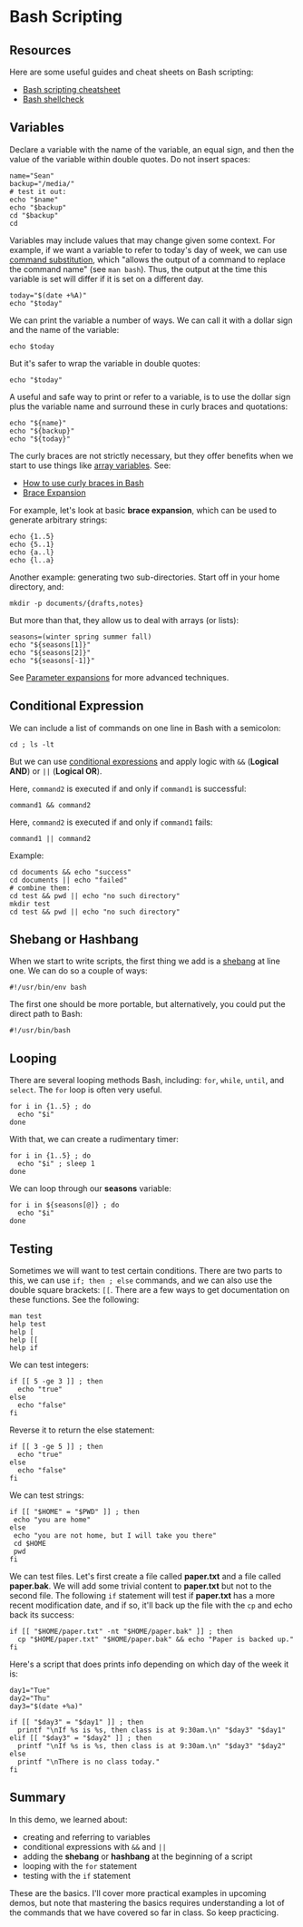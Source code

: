 # Bash Scripting

## Resources

Here are some useful guides and cheat sheets on Bash scripting:

- [Bash scripting cheatsheet][1]
- [Bash shellcheck][2]

## Variables

Declare a variable with the name of the variable, an equal sign, and then the value of the variable within double quotes. Do not insert spaces:

```
name="Sean"
backup="/media/"
# test it out:
echo "$name"
echo "$backup"
cd "$backup"
cd
```

Variables may include values that may change given some context. For example, if we want a variable to refer to today's day of week, we can use [command substitution][3], which "allows the output of a command to replace the command name" (see ``man bash``). Thus, the output at the time this variable is set will differ if it is set on a different day.

```
today="$(date +%A)"
echo "$today"

```

We can print the variable a number of ways. We can call it with a dollar sign and the name of the variable:

```
echo $today
```

But it's safer to wrap the variable in double quotes:

```
echo "$today"
```

A useful and safe way to print or refer to a variable, is to use the dollar sign plus the variable name and surround these in curly braces and quotations:

```
echo "${name}"
echo "${backup}"
echo "${today}"
```

The curly braces are not strictly necessary, but they offer benefits when we start to use things like [array variables][9]. See:

- [How to use curly braces in Bash][4]
- [Brace Expansion][5]

For example, let's look at basic **brace expansion**, which can be used to generate arbitrary strings:

```
echo {1..5}
echo {5..1}
echo {a..l}
echo {l..a}
```

Another example: generating two sub-directories. Start off in your home directory, and:

```
mkdir -p documents/{drafts,notes}
```

But more than that, they allow us to deal with arrays (or lists):

```
seasons=(winter spring summer fall)
echo "${seasons[1]}"
echo "${seasons[2]}"
echo "${seasons[-1]}"
```

See [Parameter expansions][8] for more advanced techniques.

## Conditional Expression

We can include a list of commands on one line in Bash with a semicolon:

```
cd ; ls -lt
```

But we can use [conditional expressions][7] and apply logic with ``&&`` (**Logical AND**) or ``||`` (**Logical OR**).

Here, ``command2`` is executed if and only if ``command1`` is successful:

```
command1 && command2
```

Here, ``command2`` is executed if and only if ``command1`` fails:

```
command1 || command2
```

Example:

```
cd documents && echo "success"
cd documents || echo "failed"
# combine them:
cd test && pwd || echo "no such directory"
mkdir test
cd test && pwd || echo "no such directory"
```

## Shebang or Hashbang

When we start to write scripts, the first thing we add is a [shebang][6] at line one. We can do so a couple of ways:

```
#!/usr/bin/env bash
```

The first one should be more portable, but alternatively, you could put the direct path to Bash:

```
#!/usr/bin/bash
```

## Looping

There are several looping methods Bash, including: ``for``, ``while``, ``until``, and ``select``. The ``for`` loop is often very useful. 

```
for i in {1..5} ; do
  echo "$i"
done
```

With that, we can create a rudimentary timer:

```
for i in {1..5} ; do
  echo "$i" ; sleep 1
done
```

We can loop through our **seasons** variable:

```
for i in ${seasons[@]} ; do
  echo "$i"
done
```

## Testing

Sometimes we will want to test certain conditions. There are two parts to this, we can use ``if; then ; else`` commands, and we can also use the double square brackets: ``[[``. There are a few ways to get documentation on these functions. See the following:

```
man test
help test
help [
help [[
help if
```

We can test integers:

```
if [[ 5 -ge 3 ]] ; then
  echo "true"
else
  echo "false"
fi
```

Reverse it to return the else statement:

```
if [[ 3 -ge 5 ]] ; then
  echo "true"
else
  echo "false"
fi
```

We can test strings:

```
if [[ "$HOME" = "$PWD" ]] ; then
 echo "you are home"
else
 echo "you are not home, but I will take you there"
 cd $HOME
 pwd
fi
```

We can test files. Let's first create a file called **paper.txt** and a file called **paper.bak**. We will add some trivial content to **paper.txt** but not to the second file. The following ``if`` statement will test if **paper.txt** has a more recent modification date, and if so, it'll back up the file with the ``cp`` and echo back its success:

```
if [[ "$HOME/paper.txt" -nt "$HOME/paper.bak" ]] ; then
  cp "$HOME/paper.txt" "$HOME/paper.bak" && echo "Paper is backed up."
fi
```

Here's a script that does prints info depending on which day of the week it is:

```
day1="Tue"
day2="Thu"
day3="$(date +%a)"

if [[ "$day3" = "$day1" ]] ; then
  printf "\nIf %s is %s, then class is at 9:30am.\n" "$day3" "$day1"
elif [[ "$day3" = "$day2" ]] ; then
  printf "\nIf %s is %s, then class is at 9:30am.\n" "$day3" "$day2"
else
  printf "\nThere is no class today."
fi
```

## Summary

In this demo, we learned about:

- creating and referring to variables
- conditional expressions with ``&&`` and ``||``
- adding the **shebang** or **hashbang** at the beginning of a script
- looping with the ``for`` statement
- testing with the ``if`` statement

These are the basics. I'll cover more practical examples in upcoming demos, but note that mastering the basics requires understanding a lot of the commands that we have covered so far in class. So keep practicing.


[1]:https://devhints.io/bash
[2]:https://www.shellcheck.net/
[3]:https://www.gnu.org/software/bash/manual/html_node/Command-Substitution.html
[4]:https://www.howtogeek.com/725657/how-to-use-brace-expansion-in-linuxs-bash-shell/
[5]:https://wiki.bash-hackers.org/syntax/expansion/brace
[6]:https://en.wikipedia.org/wiki/Shebang_(Unix)
[7]:https://ss64.com/bash/syntax-execute.html
[8]:https://devhints.io/bash#parameter-expansion
[9]:https://tldp.org/LDP/Bash-Beginners-Guide/html/sect_10_02.html
